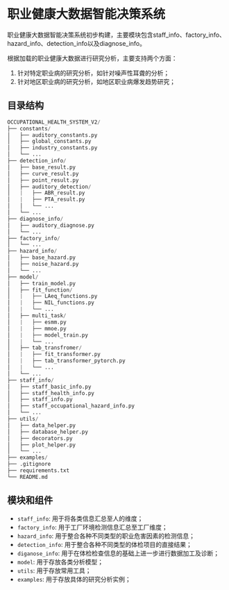 # 职业健康大数据智能决策系统

职业健康大数据智能决策系统初步构建，主要模块包含staff_info、factory_info、hazard_info、detection_info以及diagnose_info。

根据加载的职业健康大数据进行研究分析，主要支持两个方面：

1. 针对特定职业病的研究分析，如针对噪声性耳聋的分析；
2. 针对地区职业病的研究分析，如地区职业病爆发趋势研究；

## 目录结构

``` python
OCCUPATIONAL_HEALTH_SYSTEM_V2/
├── constants/
│   ├── auditory_constants.py
│   ├── global_constants.py
│   ├── industry_constants.py
│   └── ...
├── detection_info/
│   ├── base_result.py
│   ├── curve_result.py
│   ├── point_result.py
│   ├── auditory_detection/
│   |   ├── ABR_result.py
│   |   ├── PTA_result.py
│   │   └── ...
│   └── ...
├── diagnose_info/
│   ├── auditory_diagnose.py
│   └── ...
├── factory_info/
│   └── ...
├── hazard_info/
│   ├── base_hazard.py
│   ├── noise_hazard.py
│   └── ...
├── model/
│   ├── train_model.py
│   ├── fit_function/
│   |   ├── LAeq_functions.py
│   |   ├── NIL_functions.py
│   |   └── ...
│   ├── multi_task/
│   |   ├── esmm.py
│   |   ├── mmoe.py
│   |   ├── model_train.py
│   |   └── ...
│   ├── tab_transfromer/
│   |   ├── fit_transformer.py
│   |   ├── tab_transformer_pytorch.py
│   |   └── ...
│   └── ...
├── staff_info/
│   ├── staff_basic_info.py
│   ├── staff_health_info.py
│   ├── staff_info.py
│   ├── staff_occupational_hazard_info.py
│   └── ...
├── utils/
│   ├── data_helper.py
│   ├── database_helper.py
│   ├── decorators.py
│   ├── plot_helper.py
│   └── ...
├── examples/
├── .gitignore
├── requirements.txt
└── README.md
```

## 模块和组件

* `staff_info`: 用于将各类信息汇总至人的维度；
* `factory_info`: 用于工厂环境检测信息汇总至工厂维度；
* `hazard_info`: 用于整合各种不同类型的职业危害因素的检测信息；
* `detection_info`: 用于整合各种不同类型的体检项目的直接结果；
* `diganose_info`: 用于在体检检查信息的基础上进一步进行数据加工及诊断；
* `model`: 用于存放各类分析模型；
* `utils`: 用于存放常用工具；
* `examples`: 用于存放具体的研究分析实例；
